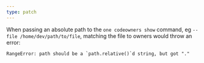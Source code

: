 ```yaml
---
type: patch
---
```


When passing an absolute path to the `one codeowners show` command, eg `--file /home/dev/path/to/file`, matching the file to owners would throw an error:

```
RangeError: path should be a `path.relative()`d string, but got "."
```
